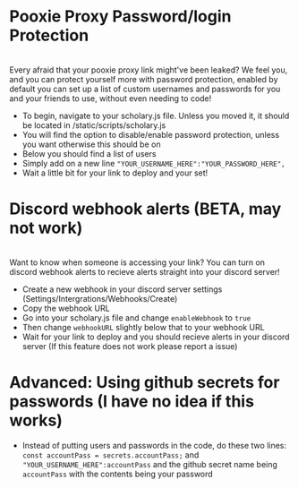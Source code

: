 # Pooxie Proxy Password/login Protection
<br>Every afraid that your pooxie proxy link might've been leaked? We feel you, and you can protect yourself more with password protection, enabled by default you can set up a list of custom usernames and passwords for you and your friends to use, without even needing to code!
- To begin, navigate to your scholary.js file. Unless you moved it, it should be located in /static/scripts/scholary.js
- You will find the option to disable/enable password protection, unless you want otherwise this should be on
- Below you should find a list of users
- Simply add on a new line `"YOUR_USERNAME_HERE":"YOUR_PASSWORD_HERE",`
- Wait a little bit for your link to deploy and your set!
# Discord webhook alerts (BETA, may not work)
<br>Want to know when someone is accessing your link? You can turn on discord webhook alerts to recieve alerts straight into your discord server!
- Create a new webhook in your discord server settings (Settings/Intergrations/Webhooks/Create)
- Copy the webhook URL
- Go into your scholary.js file and change `enableWebhook` to `true`
- Then change `webhookURL` slightly below that to your webhook URL
- Wait for your link to deploy and you should recieve alerts in your discord server (If this feature does not work please report a issue)
# Advanced: Using github secrets for passwords (I have no idea if this works)
- Instead of putting users and passwords in the code, do these two lines: `const accountPass = secrets.accountPass;` and `"YOUR_USERNAME_HERE":accountPass` and the github secret name being `accountPass` with the contents being your password
